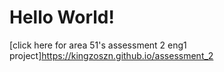 # Hello World!

[click here for area 51's assessment 2 eng1 project]https://kingzoszn.github.io/assessment_2
